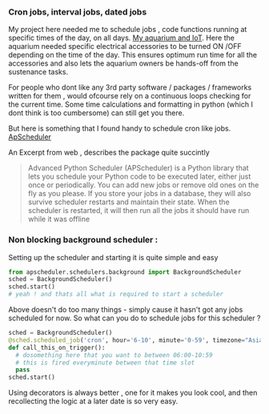 ### Cron jobs, interval jobs, dated jobs

My project here needed me to schedule jobs , code functions running at specific times of the day, on all days. [My aquarium and IoT](https://kneerunjun.github.io/aquascape-minder/). Here the aquarium needed specific electrical accessories to be turned ON /OFF depending on the time of the day. This ensures optimum run time for all the accessories and also lets the aquarium owners be hands-off from the sustenance tasks.

For people who dont like any 3rd party software / packages / frameworks written for them , would ofcourse rely on a continuous loops checking for the current time. Some time calculations and formatting in python (which I dont think is too cumbersome) can still get you there.

But here is something that I found handy to schedule cron like jobs. [ApScheduler](https://apscheduler.readthedocs.io/en/latest/userguide.html)

An Excerpt from web , describes the package quite succintly

>Advanced Python Scheduler (APScheduler) is a Python library that lets you schedule your Python code to be executed later, either just once or periodically. You can add new jobs or remove old ones on the fly as you please. If you store your jobs in a database, they will also survive scheduler restarts and maintain their state. When the scheduler is restarted, it will then run all the jobs it should have run while it was offline

### Non blocking background scheduler :

Setting up the scheduler and starting it is quite simple and easy

```python
from apscheduler.schedulers.background import BackgroundScheduler
sched = BackgroundScheduler()
sched.start()
# yeah ! and thats all what is required to start a scheduler
```

Above doesn't do too many things - simply cause it hasn't got any jobs scheduled for now. So what can you do to schedule jobs for this scheduler ?

```python
sched = BackgroundScheduler()
@sched.scheduled_job('cron', hour='6-10', minute='0-59', timezone="Asia/Kolkata")
def call_this_on_trigger():
  # dosomething here that you want to between 06:00-10:59
  # this is fired everyminute between that time slot
  pass
sched.start()
```

Using decorators is always better , one for it makes you look cool, and then recollecting the logic at a later date is so very easy.
